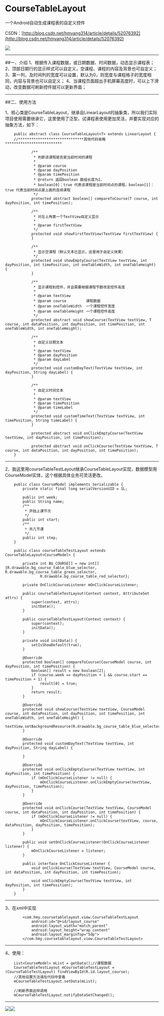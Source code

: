 # CourseTableLayout
一个Android自动生成课程表的自定义控件

CSDN：[http://blog.csdn.net/hmyang314/article/details/52076392](http://blog.csdn.net/hmyang314/article/details/52076392)

![](https://github.com/HMY314/CourseTableLayout/blob/master/imageCache/course_table.gif)

----------
##一、介绍
        1、根据传入课程数据，或日期数据、时间数据，动态显示课程表；
        2、顶部日期行的显示样式可以自定义，空课程、课程的内容及背景也可自定义；
        3、第一列，及时间列的宽度可以设置，默认为0，则宽度与课程格子的宽度相同，内容与背景也可以自定义；
        4、当课程页面超出手机屏幕高度时，可以上下滑动，改变数据可刷新控件就可以更新界面；

----------
##二、使用方法

1、核心类是CourseTableLayout<T>，继承自LinearLayout的抽象类，所以我们实际项目使用需要继承它，这里使用了泛型，试课程表使用更加灵活，并要实现对应的抽象方法，如下：

        public abstract class CourseTableLayout<T> extends LinearLayout {
        //******************************其他代码省略**************************

                /**
                 * 判断该课程是否是当前时间的课程
                 *
                 * @param course
                 * @param dayPosition
                 * @param timePosition
                 * @return 返回boolean 数组长度为2，
                 * boolean[0]：true 代表该课程是当前时间点的课程，boolean[1]：true 代表当前时间点是上面的连续课程
                 */
                protected abstract boolean[] compareToCourse(T course, int dayPosition, int timePosition);

                /**
                 * 对左上角第一个TextView自定义显示
                 *
                 * @param firstTextView
                 */
                protected void showFirstTextView(TextView firstTextView) {
                }

                /**
                 * 显示空课程（默认文本已显示，这里用于自定义效果）
                 */
                protected void showEmptyCourse(TextView textView, int dayPosition, int timePosition, int oneTableWidth, int oneTableHeight) {
                }

                /**
                 * 显示课程到控件，并且需要根据课程节数改变控件高度
                 *
                 * @param textView
                 * @param course         课程数据
                 * @param oneTableWidth  一个课程控件宽度
                 * @param oneTableHeight 一个课程控件高度
                 */
                protected abstract void showCourse(TextView textView, T course, int dataPosition, int dayPosition, int timePosition, int oneTableWidth, int oneTableHeight);

                /**
                 * 自定义日期文本
                 *
                 * @param textView
                 * @param dayPosition
                 * @param dayLabel
                 */
                protected void customDayText(TextView textView, int dayPosition, String dayLabel) {
                }

                /**
                 * 自定义时间文本
                 *
                 * @param textView
                 * @param timePosition
                 * @param timeLabel
                 */
                protected void customTimeText(TextView textView, int timePosition, String timeLabel) {
                }

                protected abstract void onClickEmptyCourse(TextView textView, int dayPosition, int timePosition);

                protected abstract void onClickCourse(TextView textView, T course, int dataPosition, int dayPosition, int timePosition);
        }

----------
2、我这里用courseTableTestLayout继承CourseTableLayout实现，数据模型用CourseModel实体，这个根据具体业务可灵活更改。

        public class CourseModel implements Serializable {
            private static final long serialVersionUID = 1L;

            public int week;
            public String name;
            /**
             * 开始上课节次
             */
            public int start;
            /**
             * 共几节课
             */
            public int step;
        }

        public class courseTableTestLayout extends CourseTableLayout<CourseModel> {

            private int BG_COURSE[] = new int[]{R.drawable.bg_course_table_blue_selector, R.drawable.bg_course_table_green_selector,
                    R.drawable.bg_course_table_red_selector};

            private OnClickCourseListener mOnClickCourseListener;

            public courseTableTestLayout(Context context, AttributeSet attrs) {
                super(context, attrs);
                initData();
            }

            public courseTableTestLayout(Context context) {
                super(context);
                initData();
            }

            private void initData() {
                setIsShowDefault(true);
            }

            @Override
            protected boolean[] compareToCourse(CourseModel course, int dayPosition, int timePosition) {
                boolean[] result = new boolean[2];
                if (course.week == dayPosition + 1 && course.start == timePosition + 1) {
                    result[0] = true;
                }
                return result;
            }

            @Override
            protected void showCourse(TextView textView, CourseModel course, int dataPosition, int dayPosition, int timePosition, int oneTableWidth, int oneTableHeight) {
                textView.setBackgroundResource(R.drawable.bg_course_table_blue_selector);
            }

            @Override
            protected void customDayText(TextView textView, int dayPosition, String dayLabel) {

            }

            @Override
            protected void onClickEmptyCourse(TextView textView, int dayPosition, int timePosition) {
                if (mOnClickCourseListener != null) {
                    mOnClickCourseListener.onClickEmptyCourse(textView, dayPosition, timePosition);
                }
            }

            @Override
            protected void onClickCourse(TextView textView, CourseModel course, int dataPosition, int dayPosition, int timePosition) {
                if (mOnClickCourseListener != null) {
                    mOnClickCourseListener.onClickCourse(textView, course, dataPosition, dayPosition, timePosition);
                }
            }

            public void setOnClickCourseListener(OnClickCourseListener listener) {
                mOnClickCourseListener = listener;
            }

            public interface OnClickCourseListener {
                void onClickCourse(TextView textView, CourseModel course, int dataPosition, int dayPosition, int timePosition);

                void onClickEmptyCourse(TextView textView, int dayPosition, int timePosition);
            }
        }

----------
3、在xml中实现

            <com.hmy.coursetablelayout.view.CourseTableTestLayout
                android:id="@+id/layout_course"
                android:layout_width="match_parent"
                android:layout_height="wrap_content"
                android:layout_marginTop="5dp">
            </com.hmy.coursetablelayout.view.CourseTableTestLayout>

----------
4、使用：

        List<CourseModel> mList = getData();//课程数据
        CourseTableTestLayout mCourseTableTestLayout = (CourseTableTestLayout) findViewById(R.id.layout_course);
        //其他设置方法请在代码中查看
        mCourseTableTestLayout.setData(mList);

        //刷新界面这样调用
        mCourseTableTestLayout.notifyDataSetChanged();

----------

![](https://github.com/HMY314/CourseTableLayout/blob/master/imageCache/course_table1.png)![](https://github.com/HMY314/CourseTableLayout/blob/master/imageCache/course_table2.png)

